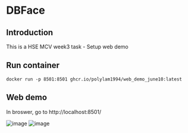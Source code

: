 # DBFace

## Introduction

This is a HSE MCV week3 task - Setup web demo

## Run container
```
docker run -p 8501:8501 ghcr.io/polylam1994/web_demo_june10:latest
```

## Web demo
In broswer, go to http://localhost:8501/


![image](https://user-images.githubusercontent.com/59043071/171612081-b7234d2d-8fd4-489e-b43b-d679916c0daf.png)
![image](https://user-images.githubusercontent.com/59043071/171612147-e2074cbb-7640-4396-af13-5b7563d5e7e1.png)

